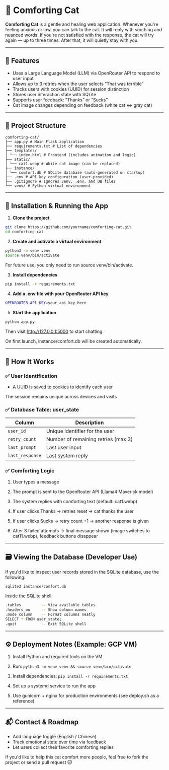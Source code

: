# 🐾 Comforting Cat

**Comforting Cat** is a gentle and healing web application. Whenever you're feeling anxious or low, you can talk to the cat. It will reply with soothing and nuanced words. If you're not satisfied with the response, the cat will try again — up to three times. After that, it will quietly stay with you.

---

## 🌟 Features

- Uses a Large Language Model (LLM) via OpenRouter API to respond to user input
- Allows up to 3 retries when the user selects “That was terrible”
- Tracks users with cookies (UUID) for session distinction
- Stores user interaction state with SQLite
- Supports user feedback: “Thanks” or “Sucks”
- Cat image changes depending on feedback (white cat ↔ gray cat)

---

## 📁 Project Structure

```
comforting-cat/
├── app.py # Main Flask application
├── requirements.txt # List of dependencies
├── templates/
│ └── index.html # Frontend (includes animation and logic)
├── static/
│ └── cat1.webp # White cat image (can be replaced)
├── instance/
│ └── comfort.db # SQLite database (auto-generated on startup)
├── .env # API key configuration (user-provided)
├── .gitignore # Ignores venv, .env, and DB files
└── venv/ # Python virtual environment
```

---

## 🚀 Installation & Running the App

1. **Clone the project**

```bash
git clone https://github.com/yourname/comforting-cat.git
cd comforting-cat
```

2. **Create and activate a virtual environment**
   
```bash
python3 -m venv venv
source venv/bin/activate
```
For future use, you only need to run source venv/bin/activate.


3. **Install dependencies**

```bash
pip install -r requirements.txt
```


4. **Add a .env file with your OpenRouter API key**

```bash
OPENROUTER_API_KEY=your_api_key_here
```

5. **Start the application**

```bash
python app.py
```

Then visit http://127.0.0.1:5000 to start chatting.

On first launch, instance/comfort.db will be created automatically.

---

## 🧠 How It Works
### ✅ User Identification
* A UUID is saved to cookies to identify each user

The session remains unique across devices and visits

### ✅ Database Table: user_state
| Column          | Description                         |
| --------------- | ----------------------------------- |
| `user_id`       | Unique identifier for the user      |
| `retry_count`   | Number of remaining retries (max 3) |
| `last_prompt`   | Last user input                     |
| `last_response` | Last system reply                   |

### ✅ Comforting Logic

1. User types a message

2. The prompt is sent to the OpenRouter API (Llama4 Maverick model)

3. The system replies with comforting text (default: cat1.webp)

4. If user clicks Thanks → retries reset → cat thanks the user

5. If user clicks Sucks → retry count +1 → another response is given

6. After 3 failed attempts → final message shown (image switches to cat11.webp), feedback buttons disappear

---

## 🗃️ Viewing the Database (Developer Use)
If you'd like to inspect user records stored in the SQLite database, use the following:

```bash
sqlite3 instance/comfort.db
```

Inside the SQLite shell:

```bash
.tables         -- View available tables
.headers on     -- Show column names
.mode column    -- Format columns neatly
SELECT * FROM user_state;
.quit           -- Exit SQLite shell
```
---

## ⚙️ Deployment Notes (Example: GCP VM)

1. Install Python and required tools on the VM

2. Run: `python3 -m venv venv && source venv/bin/activate`

3. Install dependencies: `pip install -r requirements.txt`

4. Set up a systemd service to run the app

5. Use gunicorn + nginx for production environments (see deploy.sh as a reference)

---

## 📬 Contact & Roadmap

* Add language toggle (English / Chinese)
* Track emotional state over time via feedback
* Let users collect their favorite comforting replies

If you'd like to help this cat comfort more people, feel free to fork the project or send a pull request 🐱
